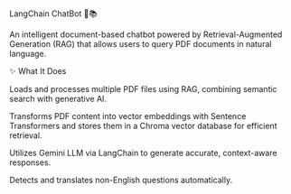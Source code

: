 LangChain ChatBot 🤖📚

An intelligent document-based chatbot powered by Retrieval-Augmented Generation (RAG) that allows users to query PDF documents in natural language.

✨ What It Does

Loads and processes multiple PDF files using RAG, combining semantic search with generative AI.

Transforms PDF content into vector embeddings with Sentence Transformers and stores them in a Chroma vector database for efficient retrieval.

Utilizes Gemini LLM via LangChain to generate accurate, context-aware responses.

Detects and translates non-English questions automatically.
